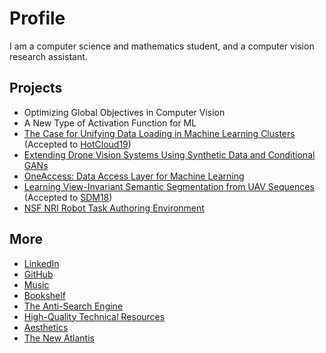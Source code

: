 # Profile

I am a computer science and mathematics student, and a computer vision research assistant. 

## Projects

* Optimizing Global Objectives in Computer Vision
* A New Type of Activation Function for ML
* [The Case for Unifying Data Loading in Machine Learning Clusters](./assets/hotcloud19.pdf) (Accepted to [HotCloud19](https://www.usenix.org/conference/hotcloud19))
* [Extending Drone Vision Systems Using Synthetic Data and Conditional GANs](https://abhayvenkatesh.com/conditional-drones)
* [OneAccess: Data Access Layer for Machine Learning](./assets/one_access.pdf)
* [Learning View-Invariant Semantic Segmentation from UAV Sequences](./assets/sdm2018.pdf) (Accepted to [SDM18](https://archive.siam.org/meetings/sdm18/))
* [NSF NRI Robot Task Authoring Environment](./pages/nsf-nri.md)

## More

* [LinkedIn](https://linkedin.com/in/abhayvenkatesh)
* [GitHub](https://github.com/abhay-venkatesh)
* [Music](https://www.last.fm/user/abhayvenkatesh)
* [Bookshelf](https://bookshelf.website/abhay/mixes/dvadl/Book-Recs)
* [The Anti-Search Engine](./pages/anti-search-engine.md)
* [High-Quality Technical Resources](./pages/technical-resources.md)
* [Aesthetics](./pages/aesthetics.md)
* [The New Atlantis](./pages/the-new-atlantis.md)
